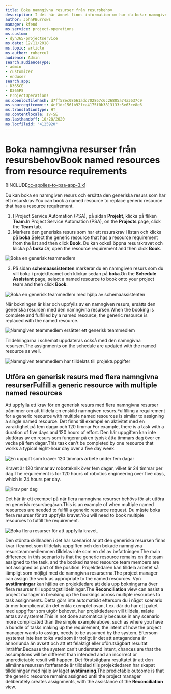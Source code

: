 ```yaml
---
title: Boka namngivna resurser från resursbehov
description: I det här ämnet finns information om hur du bokar namngivna resurser för ett generiskt resursbehov.
author: JohnPBurrows
manager: kfend
ms.service: project-operations
ms.custom:
- dyn365-projectservice
ms.date: 12/11/2018
ms.topic: article
ms.author: ruhercul
audience: Admin
search.audienceType:
- admin
- customizer
- enduser
search.app:
- D365CE
- D365PS
- ProjectOperations
ms.openlocfilehash: d7ff58ec08661adc702867c6c26805a74a3637c9
ms.sourcegitcommit: 4cf1dc1561b92fca4175f0b3813133c5e63ce8e6
ms.translationtype: HT
ms.contentlocale: sv-SE
ms.lasthandoff: 10/28/2020
ms.locfileid: "4125920"
---
```

# <a name="book-named-resources-from-resource-requirements"></a><span data-ttu-id="e28f7-103">Boka namngivna resurser från resursbehov</span><span class="sxs-lookup"><span data-stu-id="e28f7-103">Book named resources from resource requirements</span></span>

[!INCLUDE[cc-applies-to-psa-app-3.x](../includes/cc-applies-to-psa-app-3x.md)]

<span data-ttu-id="e28f7-104">Du kan boka en namngiven resurs och ersätta den generiska resurs som har ett resurskrav.</span><span class="sxs-lookup"><span data-stu-id="e28f7-104">You can book a named resource to replace generic resource that has a resource requirement.</span></span>

1. <span data-ttu-id="e28f7-105">I Project Service Automation (PSA), på sidan **Projekt**, klicka på fliken **Team**.</span><span class="sxs-lookup"><span data-stu-id="e28f7-105">In Project Service Automation (PSA), on the **Projects** page, click the **Team** tab.</span></span>
2. <span data-ttu-id="e28f7-106">Markera den generiska resurs som har ett resurskrav i listan och klicka på **boka**.</span><span class="sxs-lookup"><span data-stu-id="e28f7-106">Select the generic resource that has a resource requirement from the list and then click **Book**.</span></span> <span data-ttu-id="e28f7-107">Du kan också öppna resurskravet och klicka på **boka**.</span><span class="sxs-lookup"><span data-stu-id="e28f7-107">Or, open the resource requirement and then click **Book**.</span></span>


![Boka en generisk teammedlem](media/RM-how-to-14.png)


3. <span data-ttu-id="e28f7-109">På sidan **schemaassistenten** markerar du en namngiven resurs som du vill boka i projektteamet och klickar sedan på **boka**.</span><span class="sxs-lookup"><span data-stu-id="e28f7-109">On the **Schedule Assistant** page, select a named resource to book onto your project team and then click **Book**.</span></span>

![Boka en generisk teammedlem med hjälp av schemaassistenten](media/RM-how-to-15.png)

<span data-ttu-id="e28f7-111">När bokningen är klar och uppfylls av en namngiven resurs, ersätts den generiska resursen med den namngivna resursen.</span><span class="sxs-lookup"><span data-stu-id="e28f7-111">When the booking is complete and fulfilled by a named resource, the generic resource is replaced with the named resource.</span></span>

![Namngiven teammedlem ersätter ett generisk teammedlem](media/RM-how-to-16.png)

<span data-ttu-id="e28f7-113">Tilldelningarna i schemat uppdateras också med den namngivna resursen.</span><span class="sxs-lookup"><span data-stu-id="e28f7-113">The assignments on the schedule are updated with the named resource as well.</span></span>

![Namngiven teammedlem har tilldelats till projektuppgifter](media/RM-how-to-17.png)

## <a name="fulfill-a-generic-resource-with-multiple-named-resources"></a><span data-ttu-id="e28f7-115">Utföra en generisk resurs med flera namngivna resurser</span><span class="sxs-lookup"><span data-stu-id="e28f7-115">Fulfill a generic resource with multiple named resources</span></span>
<span data-ttu-id="e28f7-116">Att uppfylla ett krav för en generisk resurs med flera namngivna resurser påminner om att tilldela en enskild namngiven resurs.</span><span class="sxs-lookup"><span data-stu-id="e28f7-116">Fulfilling a requirement for a generic resource with multiple named resources is similar to assigning a single named resource.</span></span> <span data-ttu-id="e28f7-117">Det finns till exempel en aktivitet med en varaktighet på fem dagar och 120 timmar.</span><span class="sxs-lookup"><span data-stu-id="e28f7-117">For example, there is a task with a duration of five days and 120 hours of effort.</span></span> <span data-ttu-id="e28f7-118">Den här uppgiften kan inte slutföras av en resurs som fungerar på en typisk åtta timmars dag över en vecka på fem dagar.</span><span class="sxs-lookup"><span data-stu-id="e28f7-118">This task can't be completed by one resource that works a typical eight-hour day over a five day week.</span></span> 

![En uppgift som kräver 120 timmars arbete under fem dagar](media/RM-how-to-21.png)

<span data-ttu-id="e28f7-120">Kravet är 120 timmar av robotteknik över fem dagar, vilket är 24 timmar per dag.</span><span class="sxs-lookup"><span data-stu-id="e28f7-120">The requirement is for 120 hours of robotics engineering over five days, which is 24 hours per day.</span></span>

![Krav per dag](media/RM-how-to-22.png)

<span data-ttu-id="e28f7-122">Det här är ett exempel på när flera namngivna resurser behövs för att utföra en generisk resursbegäran.</span><span class="sxs-lookup"><span data-stu-id="e28f7-122">This is an example of when multiple named resources are needed to fulfill a generic resource request.</span></span> <span data-ttu-id="e28f7-123">Du måste boka flera resurser för att uppfylla kravet.</span><span class="sxs-lookup"><span data-stu-id="e28f7-123">You will need to book multiple resources to fulfill the requirement.</span></span>

![Boka flera resurser för att uppfylla kravet.](media/RM-how-to-23.png)

<span data-ttu-id="e28f7-125">Den största skillnaden i det här scenariot är att den generiska resursen finns kvar i teamet som tilldelats uppgiften och den bokade namngivna resursteammedlemmen tilldelas inte som en del av befattningen.</span><span class="sxs-lookup"><span data-stu-id="e28f7-125">The main difference in this scenario is that the generic resource remains on the team assigned to the task, and the booked named resource team members are not assigned as part of the position.</span></span> <span data-ttu-id="e28f7-126">Projektledaren kan tilldela arbetet så lämpligt som möjligt med de namngivna resurserna.</span><span class="sxs-lookup"><span data-stu-id="e28f7-126">The project manager can assign the work as appropriate to the named resources.</span></span> <span data-ttu-id="e28f7-127">Vyn **avstämningar** kan hjälpa en projektledare att dela upp bokningarna över flera resurser till uppdragstilldelningar.</span><span class="sxs-lookup"><span data-stu-id="e28f7-127">The **Reconciliation** view can assist a project manager in breaking up the bookings across multiple resources to task assignments.</span></span> <span data-ttu-id="e28f7-128">Detta görs inte automatiskt eftersom du i något scenario är mer komplicerat än det enkla exemplet ovan, t.ex. där du har ett paket med uppgifter som utgör behovet, hur projektledaren vill tilldela, måste antas av systemet.</span><span class="sxs-lookup"><span data-stu-id="e28f7-128">This is not done automatically because in any scenario more complicated than the simple example above, such as where you have a bundle of tasks making up the requirement, the intent of how the project manager wants to assign, needs to be assumed by the system.</span></span> <span data-ttu-id="e28f7-129">Eftersom systemet inte kan tolka vad som är troligt är det att antagandena är annorlunda än avsett och att ett felaktigt eller oförutsägbart resultat inträffar.</span><span class="sxs-lookup"><span data-stu-id="e28f7-129">Because the system can't understand intent, chances are that the assumptions will be different than intended and an incorrect or unpredictable result will happen.</span></span> <span data-ttu-id="e28f7-130">Det förutsägbara resultatet är att den allmänna resursen fortfarande är tilldelad tills projektledaren har skapat tilldelningar med hjälp av läget **avstämning**.</span><span class="sxs-lookup"><span data-stu-id="e28f7-130">The predictable outcome is that the generic resource remains assigned until the project manager deliberately creates assignments, with the assistance of the **Reconciliation** view.</span></span>


